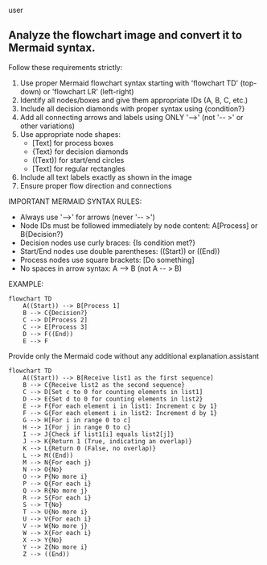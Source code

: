 user

## Analyze the flowchart image and convert it to Mermaid syntax.

Follow these requirements strictly:

1. Use proper Mermaid flowchart syntax starting with 'flowchart TD' (top-down) or 'flowchart LR' (left-right)
2. Identify all nodes/boxes and give them appropriate IDs (A, B, C, etc.)
3. Include all decision diamonds with proper syntax using {condition?}
4. Add all connecting arrows and labels using ONLY '-->' (not '-- >' or other variations)
5. Use appropriate node shapes:
   - [Text] for process boxes
   - {Text} for decision diamonds  
   - ((Text)) for start/end circles
   - [Text] for regular rectangles
6. Include all text labels exactly as shown in the image
7. Ensure proper flow direction and connections

IMPORTANT MERMAID SYNTAX RULES:
- Always use '-->' for arrows (never '-- >')
- Node IDs must be followed immediately by node content: A[Process] or B{Decision?}
- Decision nodes use curly braces: {Is condition met?}
- Start/End nodes use double parentheses: ((Start)) or ((End))
- Process nodes use square brackets: [Do something]
- No spaces in arrow syntax: A --> B (not A -- > B)

EXAMPLE:
```mermaid
flowchart TD
    A((Start)) --> B[Process 1]
    B --> C{Decision?}
    C --> D[Process 2]
    C --> E[Process 3]
    D --> F((End))
    E --> F
```

Provide only the Mermaid code without any additional explanation.assistant

```mermaid
flowchart TD
    A((Start)) --> B[Receive list1 as the first sequence]
    B --> C{Receive list2 as the second sequence}
    C --> D[Set c to 0 for counting elements in list1]
    D --> E{Set d to 0 for counting elements in list2}
    E --> F{For each element i in list1: Increment c by 1}
    F --> G{For each element i in list2: Increment d by 1}
    G --> H[For i in range 0 to c]
    H --> I{For j in range 0 to c}
    I --> J{Check if list1[i] equals list2[j]}
    J --> K{Return 1 (True, indicating an overlap)}
    K --> L{Return 0 (False, no overlap)}
    L --> M((End))
    M --> N{For each j}
    N --> O{No}
    O --> P{No more i}
    P --> Q{For each i}
    Q --> R{No more j}
    R --> S{For each i}
    S --> T{No}
    T --> U{No more i}
    U --> V{For each i}
    V --> W{No more j}
    W --> X{For each i}
    X --> Y{No}
    Y --> Z{No more i}
    Z --> ((End))
```